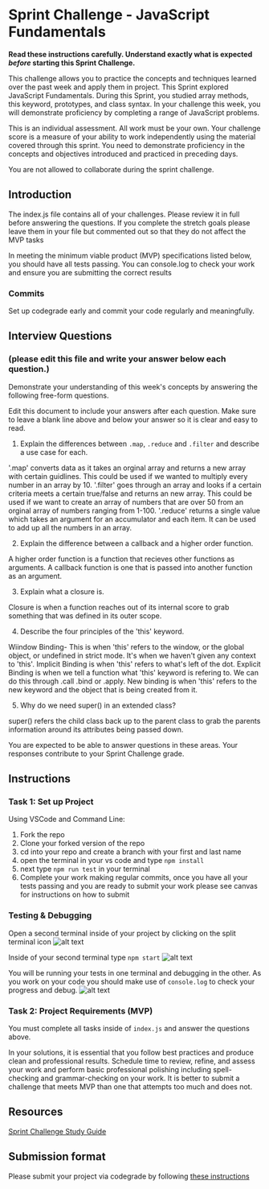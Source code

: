# Sprint Challenge - JavaScript Fundamentals

**Read these instructions carefully. Understand exactly what is expected _before_ starting this Sprint Challenge.**

This challenge allows you to practice the concepts and techniques learned over the past week and apply them in project. This Sprint explored JavaScript Fundamentals. During this Sprint, you studied array methods, this keyword, prototypes, and class syntax. In your challenge this week, you will demonstrate proficiency by completing a range of JavaScript problems.

This is an individual assessment. All work must be your own. Your challenge score is a measure of your ability to work independently using the material covered through this sprint. You need to demonstrate proficiency in the concepts and objectives introduced and practiced in preceding days.

You are not allowed to collaborate during the sprint challenge. 

## Introduction

The index.js file contains all of your challenges. Please review it in full before answering the questions. If you complete the stretch goals please leave them in your file but commented out so that they do not affect the MVP tasks 

In meeting the minimum viable product (MVP) specifications listed below, you should have all tests passing. You can console.log to check your work and ensure you are submitting the correct results 

### Commits

Set up codegrade early and commit your code regularly and meaningfully. 

## Interview Questions
### (please edit this file and write your answer below each question.)
Demonstrate your understanding of this week's concepts by answering the following free-form questions.

Edit this document to include your answers after each question. Make sure to leave a blank line above and below your answer so it is clear and easy to read.

1. Explain the differences between `.map`, `.reduce` and `.filter` and describe a use case for each. 

'.map' converts data as it takes an orginal array and returns a new array with certain guidlines. This could be used if we wanted to multiply every number in an array by 10. '.filter' goes through an array and looks if a certain criteria meets a certain true/false and returns an new array. This could be used if we want to create an array of numbers that are over 50 from an orginal array of numbers ranging from 1-100. '.reduce' returns a single value which takes an argument for an accumulator and each item. It can be used to add up all the numbers in an array. 

2. Explain the difference between a callback and a higher order function.

A higher order function is a function that recieves other functions as arguments. A callback function is one that is passed into another function as an argument. 

3. Explain what a closure is.

Closure is when a function reaches out of its internal score to grab something that was defined in its outer scope. 

4. Describe the four principles of the 'this' keyword.

Wiindow Binding- This is when 'this' refers to the window, or the global object, or undefined in strict mode. It's when we haven't given any context to 'this'. Implicit Binding is when 'this' refers to what's left of the dot. Explicit Binding is when we tell a function what 'this' keyword is refering to. We can do this through .call .bind or .apply. New binding is when 'this' refers to the new keyword and the object that is being created from it. 

5. Why do we need super() in an extended class?

super() refers the child class back up to the parent class to grab the parents information around its attributes being passed down. 

You are expected to be able to answer questions in these areas. Your responses contribute to your Sprint Challenge grade. 

## Instructions

### Task 1: Set up Project

Using VSCode and Command Line:


1. Fork the repo
2. Clone your forked version of the repo
3. cd into your repo and create a branch with your first and last name
4. open the terminal in your vs code and type `npm install`
5. next type `npm run test` in your terminal
6. Complete your work making regular commits, once you have all your tests passing and you are ready to submit your work please see canvas for instructions on how to submit

### Testing & Debugging

Open a second terminal inside of your project by clicking on the split terminal icon
![alt text](assets/split_terminal.png "Split Terminal")

Inside of your second terminal type `npm start` 
![alt text](assets/npm_start.png "type npm start")

You will be running your tests in one terminal and debugging in the other. As you work on your code you should make use of `console.log` to check your progress and debug.
![alt text](assets/tests_debug_terminal_final.png "your terminal should look like this")

### Task 2: Project Requirements (MVP)

You must complete all tasks inside of `index.js` and answer the questions above.

In your solutions, it is essential that you follow best practices and produce clean and professional results. Schedule time to review, refine, and assess your work and perform basic professional polishing including spell-checking and grammar-checking on your work. It is better to submit a challenge that meets MVP than one that attempts too much and does not.

## Resources
 
 [Sprint Challenge Study Guide](https://www.notion.so/lambdaschool/Unit-1-Sprint-3-Study-Guide-033a9a00659a4ef98c12eb97e49a6110)

## Submission format

Please submit your project via codegrade by following [these instructions](https://www.notion.so/lambdaschool/Submitting-an-assignment-via-Code-Grade-A-Step-by-Step-Walkthrough-07bd65f5f8364e709ecb5064735ce374)

